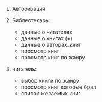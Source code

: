 1) Авторизация
2) Библеотекарь:
    - данные о читателях
    - данные о книгах (+)
    - данные о авторах_книг
    - просмотр книг
    - просмотр книг по жанру

3) читатель:
    - выбор книги по жанру
    - просмотр книг которые брал
    - список желаемых книг